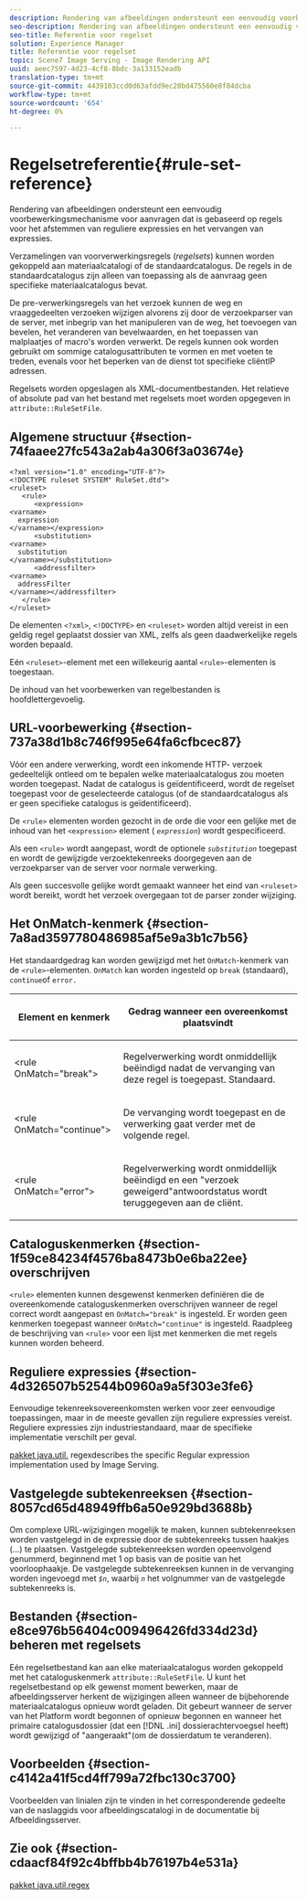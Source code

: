 ```yaml
---
description: Rendering van afbeeldingen ondersteunt een eenvoudig voorbewerkingsmechanisme voor aanvragen dat is gebaseerd op regels voor het afstemmen van reguliere expressies en het vervangen van expressies.
seo-description: Rendering van afbeeldingen ondersteunt een eenvoudig voorbewerkingsmechanisme voor aanvragen dat is gebaseerd op regels voor het afstemmen van reguliere expressies en het vervangen van expressies.
seo-title: Referentie voor regelset
solution: Experience Manager
title: Referentie voor regelset
topic: Scene7 Image Serving - Image Rendering API
uuid: aeec7597-4d23-4cf8-8bdc-3a133152eadb
translation-type: tm+mt
source-git-commit: 4439103ccd0d63afdd9ec20bd475560e8f84dcba
workflow-type: tm+mt
source-wordcount: '654'
ht-degree: 0%

---
```



# Regelsetreferentie{#rule-set-reference}

Rendering van afbeeldingen ondersteunt een eenvoudig voorbewerkingsmechanisme voor aanvragen dat is gebaseerd op regels voor het afstemmen van reguliere expressies en het vervangen van expressies.

<!--<a id="section_F44601A65CE1451EAD0A449C66B773CC"></a>-->

Verzamelingen van voorverwerkingsregels (*regelsets*) kunnen worden gekoppeld aan materiaalcatalogi of de standaardcatalogus. De regels in de standaardcatalogus zijn alleen van toepassing als de aanvraag geen specifieke materiaalcatalogus bevat.

De pre-verwerkingsregels van het verzoek kunnen de weg en vraaggedeelten verzoeken wijzigen alvorens zij door de verzoekparser van de server, met inbegrip van het manipuleren van de weg, het toevoegen van bevelen, het veranderen van bevelwaarden, en het toepassen van malplaatjes of macro&#39;s worden verwerkt. De regels kunnen ook worden gebruikt om sommige catalogusattributen te vormen en met voeten te treden, evenals voor het beperken van de dienst tot specifieke cliëntIP adressen.

Regelsets worden opgeslagen als XML-documentbestanden. Het relatieve of absolute pad van het bestand met regelsets moet worden opgegeven in `attribute::RuleSetFile`.

## Algemene structuur {#section-74faaee27fc543a2ab4a306f3a03674e}

```
<?xml version="1.0" encoding="UTF-8"?>
<!DOCTYPE ruleset SYSTEM" RuleSet.dtd">
<ruleset>
   <rule>
      <expression>
<varname>
  expression
</varname></expression>
      <substitution>
<varname>
  substitution
</varname></substitution>
      <addressfilter>
<varname>
  addressFilter
</varname></addressfilter>
   </rule>
</ruleset>
```

De elementen `<?xml>`, `<!DOCTYPE>` en `<ruleset>` worden altijd vereist in een geldig regel geplaatst dossier van XML, zelfs als geen daadwerkelijke regels worden bepaald.

Eén `<ruleset>`-element met een willekeurig aantal `<rule>`-elementen is toegestaan.

De inhoud van het voorbewerken van regelbestanden is hoofdlettergevoelig.

## URL-voorbewerking {#section-737a38d1b8c746f995e64fa6cfbcec87}

Vóór een andere verwerking, wordt een inkomende HTTP- verzoek gedeeltelijk ontleed om te bepalen welke materiaalcatalogus zou moeten worden toegepast. Nadat de catalogus is geïdentificeerd, wordt de regelset toegepast voor de geselecteerde catalogus (of de standaardcatalogus als er geen specifieke catalogus is geïdentificeerd).

De `<rule>` elementen worden gezocht in de orde die voor een gelijke met de inhoud van het `<expression>` element ( *`expression`*) wordt gespecificeerd.

Als een `<rule>` wordt aangepast, wordt de optionele *`substitution`* toegepast en wordt de gewijzigde verzoektekenreeks doorgegeven aan de verzoekparser van de server voor normale verwerking.

Als geen succesvolle gelijke wordt gemaakt wanneer het eind van `<ruleset>` wordt bereikt, wordt het verzoek overgegaan tot de parser zonder wijziging.

## Het OnMatch-kenmerk {#section-7a8ad3597780486985af5e9a3b1c7b56}

Het standaardgedrag kan worden gewijzigd met het `OnMatch`-kenmerk van de `<rule>`-elementen. `OnMatch` kan worden ingesteld op  `break` (standaard),  `continue`of  `error.`

<table id="table_4CABF55B33854A128D5F326B31C6C397"> 
 <thead> 
  <tr> 
   <th colname="col1" class="entry"> <p>Element en kenmerk </p> </th> 
   <th colname="col2" class="entry"> <p>Gedrag wanneer een overeenkomst plaatsvindt </p> </th> 
  </tr> 
 </thead>
 <tbody> 
  <tr> 
   <td colname="col1"> <p><span class="codeph"> &lt;rule OnMatch="break"&gt;</span> </p> </td> 
   <td colname="col2"> <p>Regelverwerking wordt onmiddellijk beëindigd nadat de vervanging van deze regel is toegepast. Standaard. </p> </td> 
  </tr> 
  <tr> 
   <td colname="col1"> <p><span class="codeph"> &lt;rule OnMatch="continue"&gt;</span> </p> </td> 
   <td colname="col2"> <p>De vervanging wordt toegepast en de verwerking gaat verder met de volgende regel. </p> </td> 
  </tr> 
  <tr> 
   <td colname="col1"> <p><span class="codeph"> &lt;rule OnMatch="error"&gt;</span> </p> </td> 
   <td colname="col2"> <p>Regelverwerking wordt onmiddellijk beëindigd en een "verzoek geweigerd"antwoordstatus wordt teruggegeven aan de cliënt. </p> </td> 
  </tr> 
 </tbody> 
</table>

## Cataloguskenmerken {#section-1f59ce84234f4576ba8473b0e6ba22ee} overschrijven

`<rule>` elementen kunnen desgewenst kenmerken definiëren die de overeenkomende cataloguskenmerken overschrijven wanneer de regel correct wordt aangepast en  `OnMatch="break"` is ingesteld. Er worden geen kenmerken toegepast wanneer `OnMatch="continue"` is ingesteld. Raadpleeg de beschrijving van `<rule>` voor een lijst met kenmerken die met regels kunnen worden beheerd.

## Reguliere expressies {#section-4d326507b52544b0960a9a5f303e3fe6}

Eenvoudige tekenreeksovereenkomsten werken voor zeer eenvoudige toepassingen, maar in de meeste gevallen zijn reguliere expressies vereist. Reguliere expressies zijn industriestandaard, maar de specifieke implementatie verschilt per geval.

[pakket java.util.](https://www2.cs.duke.edu/csed/java/jdk1.4.2/docs/api/) regexdescribes the specific Regular expression implementation used by Image Serving.

## Vastgelegde subtekenreeksen {#section-8057cd65d48949ffb6a50e929bd3688b}

Om complexe URL-wijzigingen mogelijk te maken, kunnen subtekenreeksen worden vastgelegd in de expressie door de subtekenreeks tussen haakjes (...) te plaatsen. Vastgelegde subtekenreeksen worden opeenvolgend genummerd, beginnend met 1 op basis van de positie van het voorloophaakje. De vastgelegde subtekenreeksen kunnen in de vervanging worden ingevoegd met *`$n`*, waarbij *`n`* het volgnummer van de vastgelegde subtekenreeks is.

## Bestanden {#section-e8ce976b56404c009496426fd334d23d} beheren met regelsets

Eén regelsetbestand kan aan elke materiaalcatalogus worden gekoppeld met het cataloguskenmerk `attribute::RuleSetFile`. U kunt het regelsetbestand op elk gewenst moment bewerken, maar de afbeeldingsserver herkent de wijzigingen alleen wanneer de bijbehorende materiaalcatalogus opnieuw wordt geladen. Dit gebeurt wanneer de server van het Platform wordt begonnen of opnieuw begonnen en wanneer het primaire catalogusdossier (dat een [!DNL .ini] dossierachtervoegsel heeft) wordt gewijzigd of &quot;aangeraakt&quot;(om de dossierdatum te veranderen).

## Voorbeelden {#section-c4142a41f5cd4ff799a72fbc130c3700}

Voorbeelden van linialen zijn te vinden in het corresponderende gedeelte van de naslaggids voor afbeeldingscatalogi in de documentatie bij Afbeeldingsserver.

## Zie ook {#section-cdaacf84f92c4bffbb4b76197b4e531a}

[pakket java.util.regex](https://www2.cs.duke.edu/csed/java/jdk1.4.2/docs/api/)

